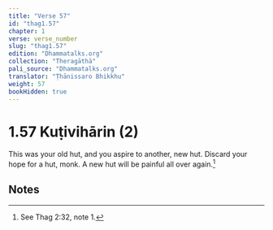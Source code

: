 ```yaml
---
title: "Verse 57"
id: "thag1.57"
chapter: 1
verse: verse_number
slug: "thag1.57"
edition: "Dhammatalks.org"
collection: "Theragāthā"
pali_source: "Dhammatalks.org"
translator: "Ṭhānissaro Bhikkhu"
weight: 57
bookHidden: true
---
```


# 1.57 Kuṭivihārin (2)

This was your old hut,
and you aspire to another,
new hut.
Discard your hope for a hut, monk.
A new hut will be
painful all over again.[^1]

## Notes

[^1]: See Thag 2:32, note 1.